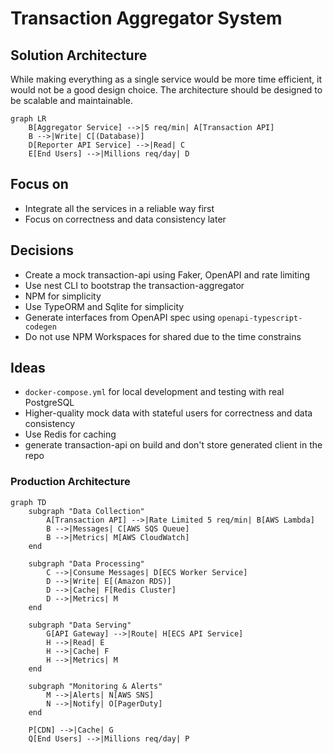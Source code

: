# Transaction Aggregator System

## Solution Architecture

While making everything as a single service would be more time efficient, it would not be a good design choice. The architecture should be designed to be scalable and maintainable.

```mermaid
graph LR
    B[Aggregator Service] -->|5 req/min| A[Transaction API]
    B -->|Write| C[(Database)]
    D[Reporter API Service] -->|Read| C
    E[End Users] -->|Millions req/day| D
``` 

## Focus on

- Integrate all the services in a reliable way first
- Focus on correctness and data consistency later

## Decisions

- Create a mock transaction-api using Faker, OpenAPI and rate limiting
- Use nest CLI to bootstrap the transaction-aggregator
- NPM for simplicity
- Use TypeORM and Sqlite for simplicity
- Generate interfaces from OpenAPI spec using `openapi-typescript-codegen`
- Do not use NPM Workspaces for shared due to the time constrains

## Ideas

- `docker-compose.yml` for local development and testing with real PostgreSQL
- Higher-quality mock data with stateful users for correctness and data consistency
- Use Redis for caching
- generate transaction-api on build and don't store generated client in the repo

### Production Architecture

```mermaid
graph TD
    subgraph "Data Collection"
        A[Transaction API] -->|Rate Limited 5 req/min| B[AWS Lambda]
        B -->|Messages| C[AWS SQS Queue]
        B -->|Metrics| M[AWS CloudWatch]
    end

    subgraph "Data Processing"
        C -->|Consume Messages| D[ECS Worker Service]
        D -->|Write| E[(Amazon RDS)]
        D -->|Cache| F[Redis Cluster]
        D -->|Metrics| M
    end

    subgraph "Data Serving"
        G[API Gateway] -->|Route| H[ECS API Service]
        H -->|Read| E
        H -->|Cache| F
        H -->|Metrics| M
    end

    subgraph "Monitoring & Alerts"
        M -->|Alerts| N[AWS SNS]
        N -->|Notify| O[PagerDuty]
    end

    P[CDN] -->|Cache| G
    Q[End Users] -->|Millions req/day| P
```